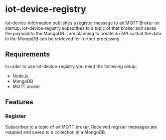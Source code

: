 # iot-device-registry

iot-device-information publishes a register message to an MQTT Broker on startup. iot-device-registry subscribes
to a topic of that broker and saves the payload to the MongoDB. I am planning to create an API so that the data in the MongoDB
can be retrieved for further processing.

## Requirements

In order to use iot-device-registry you need the following setup:

* Node.js
* MongoDB
* MQTT broker

## Features

### Register

Subscribes to a topic of an MQTT broker. Received register messages are mapped and saved to a collection in a MongoDB.
